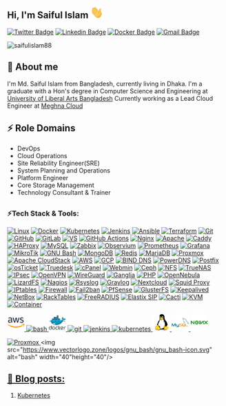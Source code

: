 <h2> Hi, I'm Saiful Islam <img src="https://raw.githubusercontent.com/ABSphreak/ABSphreak/master/gifs/Hi.gif" width="30px"> </h2>

[![Twitter Badge](https://img.shields.io/badge/-IslamSaiful88-black?style=flat-square&logo=x&logoColor=white&link=https://x.com/IslamSaiful88)](https://x.com/IslamSaiful88) 
[![Linkedin Badge](https://img.shields.io/badge/-saifulislam88-blue?style=flat-square&logo=Linkedin&logoColor=white&link=https://www.linkedin.com/in/saifulislam88/)](https://www.linkedin.com/in/saifulislam88/)
[![Docker Badge](https://img.shields.io/badge/-saifulislam88-1ca0f1?style=flat-square&logo=Docker&logoColor=white&link=https://hub.docker.com/search?q=saifulislam88)](https://hub.docker.com/search?q=saifulislam88)
[![Gmail Badge](https://img.shields.io/badge/-saiful88.cse@gmail.com-c14438?style=flat-square&logo=Gmail&logoColor=white&link=mailto:saiful88.cse@gmail.com)](mailto:saiful88.cse@gmail.com) 
<p align="left"> <img src="https://komarev.com/ghpvc/?username=saifulislam88&label=Profile%20views&color=0e75b6&style=flat" alt="saifulislam88" /> </p>


## 🤔 About me 
I'm Md. Saiful Islam from Bangladesh, currently living in Dhaka. I'm a graduate with a Hon's degree in Computer Science and Engineering at [University of Liberal Arts Bangladesh](https://ulab.edu.bd/)
Currently working as a Lead Cloud Engineer at [Meghna Cloud](https://meghnacloud.com/)

## ⚡ Role Domains
- DevOps
- Cloud Operations
- Site Reliability Engineer(SRE)
- System Planning and Operations
- Platform Engineer
- Core Storage Management 
- Technology Consultant & Trainer


## <h3 align="left">⚡Tech Stack & Tools:</h3>

[![Linux](https://img.shields.io/badge/Linux-FCC624?style=for-the-badge&logo=linux&logoColor=black)](https://www.linux.com)
[![Docker](https://img.shields.io/badge/docker-%230db7ed.svg?style=for-the-badge&logo=docker&logoColor=white)](https://www.docker.com)
[![Kubernetes](https://img.shields.io/badge/kubernetes-%23326ce5.svg?style=for-the-badge&logo=kubernetes&logoColor=white)](https://kubernetes.io)
[![Jenkins](https://img.shields.io/badge/Jenkins-D24939?style=for-the-badge&logo=Jenkins&logoColor=white)](https://www.jenkins.io)
[![Ansible](https://img.shields.io/badge/ansible-%231A1918.svg?style=for-the-badge&logo=ansible&logoColor=white)](https://www.ansible.com)
[![Terraform](https://img.shields.io/badge/terraform-%235835CC.svg?style=for-the-badge&logo=terraform&logoColor=white)](https://www.terraform.io)
[![Git](https://img.shields.io/badge/GIT-E44C30?style=for-the-badge&logo=git&logoColor=white)](https://git-scm.com)
[![GitHub](https://img.shields.io/badge/GitHub-100000?style=for-the-badge&logo=github&logoColor=white)](https://github.com)
[![GitLab](https://img.shields.io/badge/GitLab-330F63?style=for-the-badge&logo=gitlab&logoColor=white)](https://about.gitlab.com)
[![VS](https://img.shields.io/badge/Visual_Studio_Code-0078D4?style=for-the-badge&logo=visual%20studio%20code&logoColor=white)](https://code.visualstudio.com)
[![GitHub Actions](https://img.shields.io/badge/-Github_Actions-2088FF?style=for-the-badge&logo=github-actions&logoColor=white)](https://github.com/features/actions)
[![Nginx](https://img.shields.io/badge/nginx-%23009639.svg?style=for-the-badge&logo=nginx&logoColor=white)](https://www.nginx.com)
[![Apache](https://img.shields.io/badge/apache-%23D42029.svg?style=for-the-badge&logo=apache&logoColor=white)](https://httpd.apache.org)
[![Caddy](https://img.shields.io/badge/caddy-%2300C17C.svg?style=for-the-badge&logo=caddy&logoColor=white)](https://caddyserver.com)
[![HAProxy](https://img.shields.io/badge/haproxy-%23000000.svg?style=for-the-badge&logo=haproxy&logoColor=white)](https://www.haproxy.org)
[![MySQL](https://img.shields.io/badge/MySQL-00758f?style=for-the-badge&logo=mysql&logoColor=white)](https://www.mysql.com)
[![Zabbix](https://img.shields.io/badge/zabbix-%23A90100.svg?style=for-the-badge&logo=zabbix&logoColor=white)](https://www.zabbix.com)
[![Observium](https://img.shields.io/badge/observium-%23F37626.svg?style=for-the-badge&logo=observium&logoColor=white)](https://www.observium.org)
[![Prometheus](https://img.shields.io/badge/prometheus-E6522C.svg?style=for-the-badge&logo=prometheus&logoColor=white)](https://prometheus.io)
[![Grafana](https://img.shields.io/badge/grafana-%23F46800.svg?style=for-the-badge&logo=grafana&logoColor=white)](https://grafana.com)
[![MikroTik](https://img.shields.io/badge/mikrotik-%23FF6600.svg?style=for-the-badge&logo=mikrotik&logoColor=white)](https://mikrotik.com)
[![GNU Bash](https://img.shields.io/badge/gnu%20bash-4EAA25?style=for-the-badge&logo=gnubash&logoColor=white)](https://www.gnu.org/software/bash/)
[![MongoDB](https://img.shields.io/badge/MongoDB-47A248?style=for-the-badge&logo=mongodb&logoColor=white)](https://www.mongodb.com)
[![Redis](https://img.shields.io/badge/redis-DC382D?style=for-the-badge&logo=redis&logoColor=white)](https://redis.io)
[![MariaDB](https://img.shields.io/badge/mariadb-003545?style=for-the-badge&logo=mariadb&logoColor=white)](https://mariadb.org)
[![Proxmox](https://img.shields.io/badge/proxmox-E57000?style=for-the-badge&logo=proxmox&logoColor=white)](https://www.proxmox.com)
[![Apache CloudStack](https://img.shields.io/badge/apache%20cloudstack-D22128?style=for-the-badge&logo=apachecloudstack&logoColor=white)](https://cloudstack.apache.org)
[![AWS](https://img.shields.io/badge/aws-%23FF9900.svg?style=for-the-badge&logo=amazon-aws&logoColor=white)](https://aws.amazon.com)
[![GCP](https://img.shields.io/badge/Google%20Cloud-4285F4?style=for-the-badge&logo=google-cloud&logoColor=white)](https://cloud.google.com)
[![BIND DNS](https://img.shields.io/badge/BIND%20DNS-0088CC?style=for-the-badge&logo=dns&logoColor=white)](https://www.isc.org/bind/)
[![PowerDNS](https://img.shields.io/badge/PowerDNS-0082C6?style=for-the-badge&logo=powerdns&logoColor=white)](https://www.powerdns.com)
[![Postfix](https://img.shields.io/badge/postfix-%23E00033.svg?style=for-the-badge&logo=postfix&logoColor=white)](http://www.postfix.org)
[![osTicket](https://img.shields.io/badge/osticket-FFA500?style=for-the-badge&logo=osticket&logoColor=white)](https://osticket.com)
[![Truedesk](https://img.shields.io/badge/truedesk-3182DE?style=for-the-badge&logo=truedesk&logoColor=white)](https://www.truedesk.io)
[![cPanel](https://img.shields.io/badge/cpanel-FF6C2C?style=for-the-badge&logo=cpanel&logoColor=white)](https://cpanel.net)
[![Webmin](https://img.shields.io/badge/webmin-326CE5?style=for-the-badge&logo=webmin&logoColor=white)](https://www.webmin.com)
[![Ceph](https://img.shields.io/badge/ceph-EF5C55?style=for-the-badge&logo=ceph&logoColor=white)](https://ceph.io)
[![NFS](https://img.shields.io/badge/nfs-00A5C9?style=for-the-badge&logo=nfs&logoColor=white)](https://nfs.sourceforge.io)
[![TrueNAS](https://img.shields.io/badge/TrueNAS-0095D5?style=for-the-badge&logo=truenas&logoColor=white)](https://www.truenas.com)
[![IPsec](https://img.shields.io/badge/IPsec-009639?style=for-the-badge&logo=ipsec&logoColor=white)](https://tools.ietf.org/html/rfc4301)
[![OpenVPN](https://img.shields.io/badge/OpenVPN-FF7E00?style=for-the-badge&logo=openvpn&logoColor=white)](https://openvpn.net)
[![WireGuard](https://img.shields.io/badge/WireGuard-88171A?style=for-the-badge&logo=wireguard&logoColor=white)](https://www.wireguard.com)
[![Ganglia](https://img.shields.io/badge/ganglia-326CE5?style=for-the-badge&logo=ganglia&logoColor=white)](http://ganglia.sourceforge.net)
[![PHP](https://img.shields.io/badge/php-777BB4?style=for-the-badge&logo=php&logoColor=white)](https://www.php.net)
[![OpenNebula](https://img.shields.io/badge/OpenNebula-0098A7?style=for-the-badge&logo=opennebula&logoColor=white)](https://opennebula.io)
[![LizardFS](https://img.shields.io/badge/LizardFS-F05A28?style=for-the-badge&logo=lizardfs&logoColor=white)](https://lizardfs.com)
[![Nagios](https://img.shields.io/badge/nagios-008080?style=for-the-badge&logo=nagios&logoColor=white)](https://www.nagios.org)
[![Rsyslog](https://img.shields.io/badge/Rsyslog-0033CC?style=for-the-badge&logo=rsyslog&logoColor=white)](https://www.rsyslog.com)
[![Graylog](https://img.shields.io/badge/graylog-FF3633?style=for-the-badge&logo=graylog&logoColor=white)](https://www.graylog.org)
[![Nextcloud](https://img.shields.io/badge/nextcloud-0082C9?style=for-the-badge&logo=nextcloud&logoColor=white)](https://nextcloud.com)
[![Squid Proxy](https://img.shields.io/badge/squid%20proxy-0085CA?style=for-the-badge&logo=squidproxy&logoColor=white)](http://www.squid-cache.org)
[![IPtables](https://img.shields.io/badge/IPTables-0082C9?style=for-the-badge&logo=iptables&logoColor=white)](https://netfilter.org/projects/iptables/index.html)
[![Firewall](https://img.shields.io/badge/Firewall-E53935?style=for-the-badge&logo=firewall&logoColor=white)](https://en.wikipedia.org/wiki/Firewall_(computing))
[![Fail2ban](https://img.shields.io/badge/Fail2ban-326CE5?style=for-the-badge&logo=fail2ban&logoColor=white)](https://www.fail2ban.org)
[![PfSense](https://img.shields.io/badge/PfSense-AA1935?style=for-the-badge&logo=pfsense&logoColor=white)](https://www.pfsense.org)
[![GlusterFS](https://img.shields.io/badge/GlusterFS-FF5733?style=for-the-badge&logo=glusterfs&logoColor=white)](https://www.gluster.org)
[![Keepalived](https://img.shields.io/badge/keepalived-FF6C00?style=for-the-badge&logo=keepalived&logoColor=white)](http://www.keepalived.org)
[![NetBox](https://img.shields.io/badge/NetBox-3182DE?style=for-the-badge&logo=netbox&logoColor=white)](https://netbox.dev)
[![RackTables](https://img.shields.io/badge/RackTables-1E88E5?style=for-the-badge&logo=racktables&logoColor=white)](https://www.racktables.org)
[![FreeRADIUS](https://img.shields.io/badge/FreeRADIUS-0072C6?style=for-the-badge&logo=freeradius&logoColor=white)](https://freeradius.org)
[![Elastix SIP](https://img.shields.io/badge/elastix%20sip-FF6600?style=for-the-badge&logo=elastix&logoColor=white)](https://www.elastix.org)
[![Cacti](https://img.shields.io/badge/cacti-36A204?style=for-the-badge&logo=cacti&logoColor=white)](https://www.cacti.net)
[![KVM](https://img.shields.io/badge/kvm-FF5733?style=for-the-badge&logo=kvm&logoColor=white)](https://www.linux-kvm.org)
[![Container](https://img.shields.io/badge/container-008080?style=for-the-badge&logo=container&logoColor=white)](https://en.wikipedia.org/wiki/Container_(virtualization))


<p align="left"> <a href="https://aws.amazon.com" target="_blank" rel="noreferrer"> <img src="https://raw.githubusercontent.com/devicons/devicon/master/icons/amazonwebservices/amazonwebservices-original-wordmark.svg" alt="aws" width="40" height="40"/> </a> <a href="https://www.gnu.org/software/bash/" target="_blank" rel="noreferrer"> 
<img src="https://www.vectorlogo.zone/logos/gnu_bash/gnu_bash-icon.svg" alt="bash" width="40"height="40"/> </a> <a href="https://www.docker.com/" target="_blank" rel="noreferrer"> 
<img src="https://raw.githubusercontent.com/devicons/devicon/master/icons/docker/docker-original-wordmark.svg" alt="docker" width="40" height="40"/> </a> <a href="https://git-scm.com/" target="_blank" rel="noreferrer"> 
<img src="https://www.vectorlogo.zone/logos/git-scm/git-scm-icon.svg" alt="git" width="40" height="40"/> </a> <a href="https://grafana.com" target="_blank" rel="noreferrer"> 
</a> <a href="https://www.jenkins.io" target="_blank" rel="noreferrer"> 
<img src="https://www.vectorlogo.zone/logos/jenkins/jenkins-icon.svg" alt="jenkins" width="40" height="40"/> </a> <a href="https://kubernetes.io" target="_blank" rel="noreferrer"> 
<img src="https://www.vectorlogo.zone/logos/kubernetes/kubernetes-icon.svg" alt="kubernetes" width="40" height="40"/> </a> <a href="https://www.linux.org/" target="_blank" rel="noreferrer"> 
<img src="https://raw.githubusercontent.com/devicons/devicon/master/icons/linux/linux-original.svg" alt="linux" width="40" height="40"/> </a> <a href="https://www.mysql.com/" target="_blank" rel="noreferrer"> 
<img src="https://raw.githubusercontent.com/devicons/devicon/master/icons/mysql/mysql-original-wordmark.svg" alt="mysql" width="40" height="40"/> </a> <a href="https://www.nginx.com" target="_blank" rel="noreferrer"> 
<img src="https://raw.githubusercontent.com/devicons/devicon/master/icons/nginx/nginx-original.svg" alt="nginx" width="40" height="40"/> </a> 



<a href="https://proxmox.com" target="_blank" rel="noreferrer"> <img src="https://upload.wikimedia.org/wikipedia/commons/9/92/Logo_Proxmox.svg" alt="Proxmox" width="60" height="35"/> </a>
<img src="https://www.vectorlogo.zone/logos/gnu_bash/gnu_bash-icon.svg" alt="bash" width="40"height="40"/> </a> <a href="https://www.docker.com/" target="_blank" rel="noreferrer">


## 📝 Blog posts:
1. [Kubernetes](https://github.com/saifulislam88/kubernetes/)


